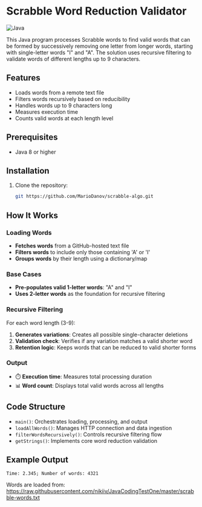# Scrabble Word Reduction Validator

![Java](https://img.shields.io/badge/Java-ED8B00?style=for-the-badge&logo=openjdk&logoColor=white)

This Java program processes Scrabble words to find valid words that can be formed by successively removing one letter from longer words, starting with single-letter words "I" and "A". The solution uses recursive filtering to validate words of different lengths up to 9 characters.

## Features
- Loads words from a remote text file
- Filters words recursively based on reducibility
- Handles words up to 9 characters long
- Measures execution time
- Counts valid words at each length level

## Prerequisites
- Java 8 or higher

## Installation
1. Clone the repository:
   ```bash
   git https://github.com/MarioDanov/scrabble-algo.git

## How It Works

### Loading Words
- **Fetches words** from a GitHub-hosted text file
- **Filters words** to include only those containing 'A' or 'I'
- **Groups words** by their length using a dictionary/map

### Base Cases
- **Pre-populates valid 1-letter words**: "A" and "I"
- **Uses 2-letter words** as the foundation for recursive filtering

### Recursive Filtering
For each word length (3-9):
1. **Generates variations**: Creates all possible single-character deletions
2. **Validation check**: Verifies if any variation matches a valid shorter word
3. **Retention logic**: Keeps words that can be reduced to valid shorter forms

### Output
- ⏱️ **Execution time**: Measures total processing duration
- 📊 **Word count**: Displays total valid words across all lengths

## Code Structure
- `main()`: Orchestrates loading, processing, and output
- `loadAllWords()`: Manages HTTP connection and data ingestion
- `filterWordsRecursively()`: Controls recursive filtering flow
- `getStrings()`: Implements core word reduction validation

## Example Output
```text
Time: 2.345; Number of words: 4321
```

Words are loaded from:
https://raw.githubusercontent.com/nikiiv/JavaCodingTestOne/master/scrabble-words.txt